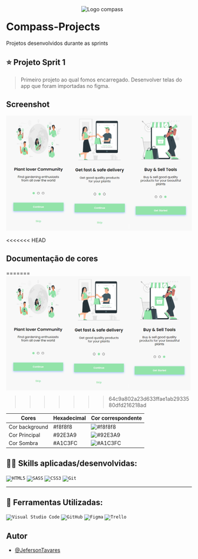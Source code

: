 <img src="https://resumo.cloud/wp-content/uploads/2021/09/modelo-imagem-rc-18.png" min-width="300px" max-width="300px" width="300px" align="right" alt="Logo compass">

# Compass-Projects 

Projetos desenvolvidos durante as sprints



## ⭐ Projeto Sprit 1

> Primeiro projeto ao qual fomos encarregado.
> Desenvolver telas do app que foram importadas no figma.


## Screenshot

![App Screenshot](https://github.com/JefersonT4v4res/Compass-Projects/blob/main/banners/Banner%20-%20Sprint%201.png?raw=true)

<<<<<<< HEAD
## Documentação de cores
=======
<img min-width="500px" max-width="500px" width="500px" src="./banners/Banner - Sprint 1.png" align="middle">
>>>>>>> 64c9a802a23d633ffae1ab2933580dfd216218ad

| Cores             |Hexadecimal| Cor correspondente                                       |
| ----------------- |-----------| -------------------------------------------------------- |
| Cor background    |  #f8f8f8  | ![#f8f8f8](https://via.placeholder.com/10/f8f8f8?text=+) |
| Cor Principal     |  #92E3A9  | ![#92E3A9](https://via.placeholder.com/10/92E3A9?text=+) |
| Cor Sombra        |  #A1C3FC  | ![#A1C3FC](https://via.placeholder.com/10/A1C3FC?text=+) |


## 👨‍💻 Skills aplicadas/desenvolvidas:

<code>![HTML5](https://img.shields.io/badge/html5-%23E34F26.svg?style=for-the-badge&logo=html5&logoColor=white)</code>
<code>![SASS](https://img.shields.io/badge/SASS-hotpink.svg?style=for-the-badge&logo=SASS&logoColor=white)</code>
<code>![CSS3](https://img.shields.io/badge/css3-%231572B6.svg?style=for-the-badge&logo=css3&logoColor=white)</code>
<code>![Git](https://img.shields.io/badge/git-%23F05033.svg?style=for-the-badge&logo=git&logoColor=white)</code>

---

## 💼 Ferramentas Utilizadas:

<code>![Visual Studio Code](https://img.shields.io/badge/Visual%20Studio%20Code-0078d7.svg?style=for-the-badge&logo=visual-studio-code&logoColor=white)</code>
<code>![GitHub](https://img.shields.io/badge/github-%23121011.svg?style=for-the-badge&logo=github&logoColor=white)</code>
<code>![Figma](https://img.shields.io/badge/figma-%23121011.svg?style=for-the-badge&logo=figma&logoColor=white)</code>
<code>![Trello](https://img.shields.io/badge/Trello-%23121011.svg?style=for-the-badge&logo=Trello&logoColor=white)</code>

## Autor

- [@JefersonTavares](https://github.com/JefersonT4v4res)

